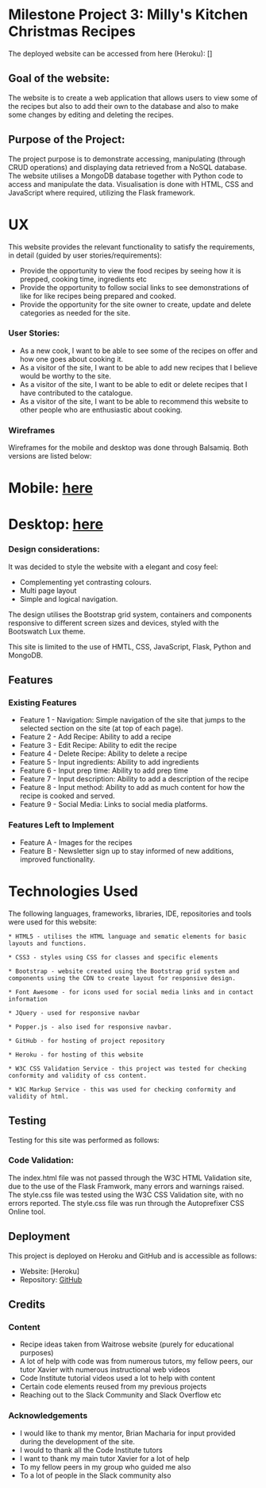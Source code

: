 # Milestone Project 3: Milly's Kitchen Christmas Recipes

The deployed website can be accessed from here (Heroku): []

## Goal of the website:
 
The website is to create a web application that allows users to view some of the recipes but also to add their own to the database and also to make some changes by
editing and deleting the recipes.

## Purpose of the Project:

The project purpose is to demonstrate accessing, manipulating (through CRUD operations) and displaying data retrieved from a NoSQL database. The website utilises a 
MongoDB database  together with Python code to access and manipulate the data. Visualisation is done with HTML, CSS and JavaScript where required, utilizing the Flask framework.

# UX

This website provides the relevant functionality to satisfy the requirements, in detail (guided by user stories/requirements):
- Provide the opportunity to view the food recipes by seeing how it is prepped, cooking time, ingredients etc
- Provide the opportunity to follow social links to see demonstrations of like for like recipes being prepared and cooked.
- Provide the opportunity for the site owner to create, update and delete categories as needed for the site.

### User Stories:
- As a new cook, I want to be able to see some of the recipes on offer and how one goes about cooking it.
- As a visitor of the site, I want to be able to add new recipes that I believe would be worthy to the site.
- As a visitor of the site, I want to be able to edit or delete recipes that I have contributed to the catalogue.
- As a visitor of the site, I want to be able to recommend this website to other people who are enthusiastic about cooking.

### Wireframes

Wireframes for the mobile and desktop was done through Balsamiq. Both versions are listed below:

   # Mobile: [here](https://github.com/daradona10/milestone-project3/blob/master/development/Milestone%20Project3-Mobile.pdf)

   # Desktop: [here](https://github.com/daradona10/milestone-project3/blob/master/development/Milestone%20Project%203%20desktop.pdf)

### Design considerations:
It was decided to style the website with a elegant and cosy feel:
- Complementing yet contrasting colours.
- Multi page layout
- Simple and logical navigation.

The design utilises the Bootstrap grid system, containers and components responsive to different screen sizes and devices, styled with the Bootswatch Lux theme. 

This site is limited to the use of HMTL, CSS, JavaScript, Flask, Python and MongoDB.

## Features

### Existing Features
- Feature 1 - Navigation: Simple navigation of the site that jumps to the selected section on the site (at top of each page).
- Feature 2 - Add Recipe: Ability to add a recipe 
- Feature 3 - Edit Recipe: Ability to edit the recipe
- Feature 4 - Delete Recipe: Ability to delete a recipe
- Feature 5 - Input ingredients: Ability to add ingredients
- Feature 6 - Input prep time: Ability to add prep time
- Feature 7 - Input description: Ability to add a description of the recipe
- Feature 8 - Input method: Ability to add as much content for how the recipe is cooked and served.
- Feature 9 - Social Media: Links to social media platforms.

### Features Left to Implement
- Feature A - Images for the recipes
- Feature B - Newsletter sign up to stay informed of new additions, improved functionality.

# Technologies Used

The following languages, frameworks, libraries, IDE, repositories and tools were used for this website:

    * HTML5 - utilises the HTML language and sematic elements for basic layouts and functions.

    * CSS3 - styles using CSS for classes and specific elements

    * Bootstrap - website created using the Bootstrap grid system and components using the CDN to create layout for responsive design.

    * Font Awesome - for icons used for social media links and in contact information

    * JQuery - used for responsive navbar

    * Popper.js - also ised for responsive navbar.

    * GitHub - for hosting of project repository

    * Heroku - for hosting of this website

    * W3C CSS Validation Service - this project was tested for checking conformity and validity of css content.

    * W3C Markup Service - this was used for checking conformity and validity of html.

## Testing

Testing for this site was performed as follows:

### Code Validation:
The index.html file was not passed through the W3C HTML Validation site, due to the use of the Flask Framwork, many errors and warnings raised.
The style.css file was tested using the W3C CSS Validation site, with no errors reported.
The style.css file was run through the Autoprefixer CSS Online tool.

## Deployment

This project is deployed on Heroku and GitHub and is accessible as follows:
- Website: [Heroku]
- Repository: [GitHub](https://github.com/daradona10/milestone-project3)

## Credits

### Content
- Recipe ideas taken from Waitrose website (purely for educational purposes)
- A lot of help with code was from numerous tutors, my fellow peers, our tutor Xavier with numerous instructional web videos
- Code Institute tutorial videos used a lot to help with content
- Certain code elements reused from my previous projects
- Reaching out to the Slack Community and Slack Overflow etc


### Acknowledgements
- I would like to thank my mentor, Brian Macharia  for input provided during the development of the site.
- I would to thank all the Code Institute tutors
- I want to thank my main tutor Xavier for a lot of help
- To my fellow peers in my group who guided me also
- To a lot of people in the Slack community also


   









